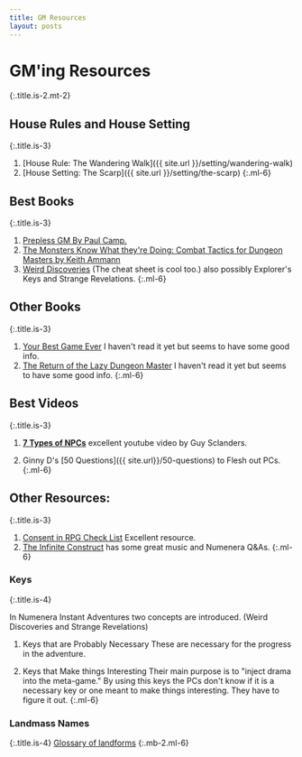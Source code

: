 ```yaml
---
title: GM Resources
layout: posts
---
```


# GM'ing Resources
{:.title.is-2.mt-2} 

## House Rules and House Setting
{:.title.is-3}

1. [House Rule: The Wandering Walk]({{ site.url }}/setting/wandering-walk)
2. [House Setting: The Scarp]({{ site.url }}/setting/the-scarp)
{:.ml-6}

## Best Books
{:.title.is-3} 

1. [Prepless GM By Paul Camp.](https://www.drivethrurpg.com/product/304745/The-Prepless-GM)
2. [The Monsters Know What they're Doing: Combat Tactics for Dungeon Masters by Keith Ammann](https://www.themonstersknow.com/)
3. [Weird Discoveries](https://www.drivethrurpg.com/product/148098/Weird-Discoveries-Ten-Instant-Adventures-for-Numenera) (The cheat sheet is cool too.) also possibly Explorer's Keys and Strange Revelations.
{:.ml-6}

## Other Books
{:.title.is-3} 

1. [Your Best Game Ever](https://www.montecookgames.com/store/product/your-best-game-ever/) I haven't read it yet but seems to have some good info. 
2. [The Return of the Lazy Dungeon Master](https://www.kickstarter.com/projects/slyflourish/return-of-the-lazy-dungeon-master) I haven't read it yet but seems to have some good info.
{:.ml-6}


## Best Videos
{:.title.is-3} 

1. [__7 Types of  NPCs__](https://youtu.be/PDwOlY4ot8s) excellent youtube video by Guy Sclanders.

2. Ginny D's [50 Questions]({{ site.url}}/50-questions) to Flesh out PCs.
{:.ml-6}

## Other Resources:
{:.title.is-3} 

1. [Consent in RPG Check List](https://www.montecookgames.com/consent-in-gaming/) Excellent resource. 
2. [The Infinite Construct](https://www.youtube.com/c/THEINFINITECONSTRUCT) has some great music and Numenera Q&As.
{:.ml-6}

### Keys 
{:.title.is-4} 

In Numenera Instant Adventures two concepts are introduced. (Weird Discoveries and Strange Revelations)

1. Keys that are Probably Necessary
These are necessary for the progress in the adventure.

2. Keys that Make things Interesting
Their main purpose is to "inject drama into the meta-game." By using this keys the PCs don't know if it is a necessary key or one meant to make things interesting. They have to figure it out.
{:.ml-6}

### Landmass Names
{:.title.is-4} 
[Glossary of landforms](https://en.wikipedia.org/wiki/Glossary_of_landforms)
{:.mb-2.ml-6}